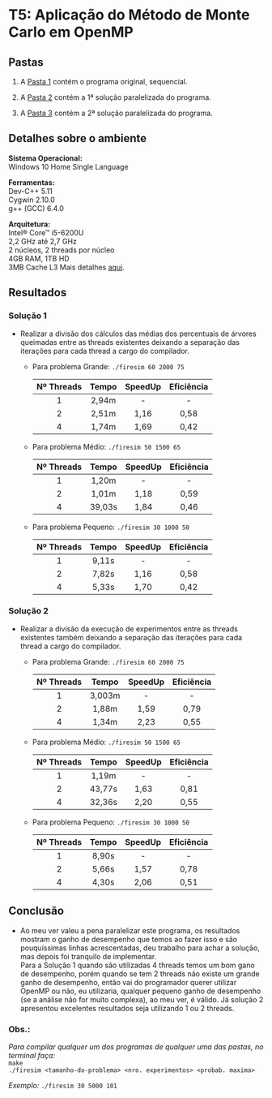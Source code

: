 # T5: Aplicação do Método de Monte Carlo em OpenMP

## Pastas

1. A [Pasta 1](1.FireSim_Seq) contém o programa original, sequencial.

2. A [Pasta 2](2.FireSim_OpenMP1) contém a 1ª solução paralelizada do programa.

3. A [Pasta 3](3.FireSim_OpenMP2) contém a 2ª solução paralelizada do programa.

## Detalhes sobre o ambiente

**Sistema Operacional:**  
Windows 10 Home Single Language

**Ferramentas:**  
Dev-C++ 5.11  
Cygwin 2.10.0  
g++ (GCC) 6.4.0

**Arquitetura:**  
Intel® Core™ i5-6200U  
2,2 GHz até 2,7 GHz  
2 núcleos, 2 threads por núcleo  
4GB RAM, 1TB HD  
3MB Cache L3
Mais detalhes [aqui](https://ark.intel.com/products/85212/Intel-Core-i5-5200U-Processor-3M-Cache-up-to-2_70-GHz).

## Resultados

### Solução 1

* Realizar a divisão dos cálculos das médias dos percentuais de árvores queimadas entre as threads existentes deixando a separação das iterações para cada thread a cargo do compilador.

  * Para problema Grande: `./firesim 60 2000 75`  

    | Nº Threads | Tempo | SpeedUp | Eficiência |
    | :--------: | :---: | :-----: | :--------: |
    | 1          | 2,94m | -       | -          |
    | 2          | 2,51m | 1,16    | 0,58       |
    | 4          | 1,74m | 1,69    | 0,42       |

  * Para problema Médio: `./firesim 50 1500 65`  

    | Nº Threads | Tempo | SpeedUp | Eficiência |
    | :--------: | :---: | :-----: | :--------: |
    | 1          | 1,20m | -       | -          |
    | 2          | 1,01m | 1,18    | 0,59       |
    | 4          | 39,03s| 1,84    | 0,46       |

  * Para problema Pequeno: `./firesim 30 1000 50`  

    | Nº Threads | Tempo | SpeedUp | Eficiência |
    | :--------: | :---: | :-----: | :--------: |
    | 1          | 9,11s | -       | -          |
    | 2          | 7,82s | 1,16    | 0,58       |
    | 4          | 5,33s | 1,70    | 0,42       |
  
### Solução 2

* Realizar a divisão da execução de experimentos entre as threads existentes também deixando a separação das iterações para cada thread a cargo do compilador.

  * Para problema Grande: `./firesim 60 2000 75`  

    | Nº Threads | Tempo | SpeedUp | Eficiência |
    | :--------: | :---: | :-----: | :--------: |
    | 1          | 3,003m| -       | -          |
    | 2          | 1,88m | 1,59    | 0,79       |
    | 4          | 1,34m | 2,23    | 0,55       |

  * Para problema Médio: `./firesim 50 1500 65`  

    | Nº Threads | Tempo | SpeedUp | Eficiência |
    | :--------: | :---: | :-----: | :--------: |
    | 1          | 1,19m | -       | -          |
    | 2          | 43,77s| 1,63    | 0,81       |
    | 4          | 32,36s| 2,20    | 0,55       |

  * Para problema Pequeno: `./firesim 30 1000 50`  

    | Nº Threads | Tempo | SpeedUp | Eficiência |
    | :--------: | :---: | :-----: | :--------: |
    | 1          | 8,90s | -       | -          |
    | 2          | 5,66s | 1,57    | 0,78       |
    | 4          | 4,30s | 2,06    | 0,51       |
    
## Conclusão

* Ao meu ver valeu a pena paralelizar este programa, os resultados mostram o ganho de desempenho que temos ao fazer isso e são pouquíssimas linhas acrescentadas, deu trabalho para achar a solução, mas depois foi tranquilo de implementar.  
Para a Solução 1 quando são utilizadas 4 threads temos um bom gano de desempenho, porém quando se tem 2 threads não existe um grande ganho de desempenho, então vai do programador querer utilizar OpenMP ou não, eu utilizaria, qualquer pequeno ganho de desempenho (se a análise não for muito complexa), ao meu ver, é válido. Já solução 2 apresentou excelentes resultados seja utilizando 1 ou 2 threads.
 
### Obs.:

*Para compilar qualquer um dos programas de qualquer uma das pastas, no terminal faça:*  
`make`  
`./firesim <tamanho-do-problema> <nro. experimentos> <probab. maxima>`  

*Exemplo:* `./firesim 30 5000 101`
